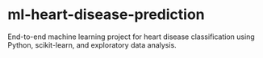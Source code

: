 # ml-heart-disease-prediction
End-to-end machine learning project for heart disease classification using Python, scikit-learn, and exploratory data analysis.
